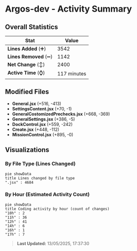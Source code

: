 # Argos-dev - Activity Summary 

## Overall Statistics

| Stat                   | Value                                                             |
| ---------------------- | ----------------------------------------------------------------- |
| **Lines Added** (➕)   | 3542                                          |
| **Lines Removed** (➖) | 1142                                        |
| **Net Change** (↕)    | 2400                |
| **Active Time** (⌚)   | 117 minutes |


## Modified Files
- **General.jsx** (+516, -413)
- **SettingsContent.jsx** (+70, -1)
- **GeneralCostomizedPrechecks.jsx** (+668, -369)
- **GeneralSettings.jsx** (+386, -5)
- **DockControl.jsx** (+559, -242)
- **Create.jsx** (+448, -112)
- **MissionControl.jsx** (+895, -0)

## Visualizations

### By File Type (Lines Changed)

```mermaid
pie showData
title Lines changed by file type
".jsx" : 4684
```

### By Hour (Estimated Activity Count)

```mermaid
pie showData
title Coding activity by hour (count of changes)
"10h" : 2
"11h" : 36
"12h" : 41
"14h" : 6
"16h" : 1
"17h" : 7
```


> **Last Updated:** 13/05/2025, 17:37:30